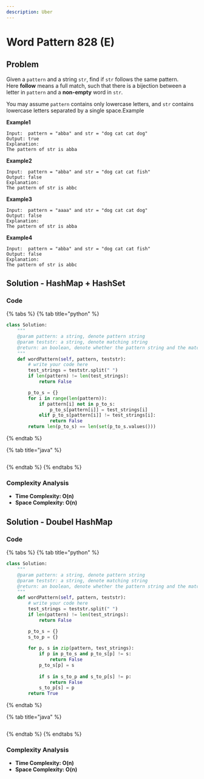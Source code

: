 ```yaml
---
description: Uber
---
```


# Word Pattern 828 \(E\)

## Problem

Given a `pattern` and a string `str`, find if `str` follows the same pattern.  
Here **follow** means a full match, such that there is a bijection between a letter in `pattern` and a **non-empty** word in `str`.

You may assume `pattern` contains only lowercase letters, and `str` contains lowercase letters separated by a single space.Example

**Example1**

```text
Input:  pattern = "abba" and str = "dog cat cat dog"
Output: true
Explanation:
The pattern of str is abba
```

**Example2**

```text
Input:  pattern = "abba" and str = "dog cat cat fish"
Output: false
Explanation:
The pattern of str is abbc
```

**Example3**

```text
Input:  pattern = "aaaa" and str = "dog cat cat dog"
Output: false
Explanation:
The pattern of str is abba
```

**Example4**

```text
Input:  pattern = "abba" and str = "dog cat cat fish"
Output: false
Explanation:
The pattern of str is abbc
```

## Solution - HashMap + HashSet

### Code

{% tabs %}
{% tab title="python" %}
```python
class Solution:
    """
    @param pattern: a string, denote pattern string
    @param teststr: a string, denote matching string
    @return: an boolean, denote whether the pattern string and the matching string match or not
    """
    def wordPattern(self, pattern, teststr):
        # write your code here
        test_strings = teststr.split(" ")
        if len(pattern) != len(test_strings):
            return False

        p_to_s = {}
        for i in range(len(pattern)):
            if pattern[i] not in p_to_s:
                p_to_s[pattern[i]] = test_strings[i]
            elif p_to_s[pattern[i]] != test_strings[i]:
                return False
        return len(p_to_s) == len(set(p_to_s.values()))
```
{% endtab %}

{% tab title="java" %}
```

```
{% endtab %}
{% endtabs %}

### Complexity Analysis

* **Time Complexity: O\(n\)**
* **Space Complexity: O\(n\)**

## Solution - Doubel HashMap

### Code

{% tabs %}
{% tab title="python" %}
```python
class Solution:
    """
    @param pattern: a string, denote pattern string
    @param teststr: a string, denote matching string
    @return: an boolean, denote whether the pattern string and the matching string match or not
    """
    def wordPattern(self, pattern, teststr):
        # write your code here
        test_strings = teststr.split(" ")
        if len(pattern) != len(test_strings):
            return False

        p_to_s = {}
        s_to_p = {}
        
        for p, s in zip(pattern, test_strings):
            if p in p_to_s and p_to_s[p] != s:
                return False
            p_to_s[p] = s
            
            if s in s_to_p and s_to_p[s] != p:
                return False
            s_to_p[s] = p
        return True
```
{% endtab %}

{% tab title="java" %}
```

```
{% endtab %}
{% endtabs %}

### Complexity Analysis

* **Time Complexity: O\(n\)**
* **Space Complexity: O\(n\)**

